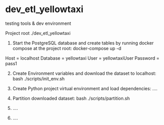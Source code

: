 # dev_etl_yellowtaxi
testing tools &amp; dev environment


Project root ./dev_etl_yellowtaxi

1. Start the PostgreSQL database and create tables by running docker compose at the project root:
      docker-compose up -d

Host = localhost
Database = yellowtaxi
User = yellowtaxiUser
Password = pass1

2. Create Environment variables and download the dataset to localhost:
      bash ./scripts/init_env.sh
      
3. Create Python project virtual environment and load dependencies:
  ....

4. Partition downloaded dataset:
      bash ./scripts/partition.sh
      
5. ....

6. ....
